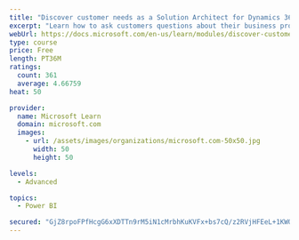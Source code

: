 ```yaml
---
title: "Discover customer needs as a Solution Architect for Dynamics 365 and Power Platform"
excerpt: "Learn how to ask customers questions about their business processes and feature requirements to create a viable solution."
webUrl: https://docs.microsoft.com/en-us/learn/modules/discover-customer-needs/
type: course
price: Free
length: PT36M
ratings:
  count: 361
  average: 4.66759
heat: 50

provider:
  name: Microsoft Learn
  domain: microsoft.com
  images:
    - url: /assets/images/organizations/microsoft.com-50x50.jpg
      width: 50
      height: 50

levels:
  - Advanced

topics:
  - Power BI

secured: "GjZ8rpoFPfHcgG6xXDTTn9rM5iN1cMrbhKuKVFx+bs7cQ/z2RVjHFEeL+1KWQuuPfgew7DiNVXRbRfk/POc5Z2BPzEqY/g3L00TwwC0j6FryPNtXmCdCGfBrcX5C0d/RbqpPhzuLwE0OoQms0m96NxOPhZJ4j6x0I9gK3dSoww4aPnLFKG6DY1YJsHIu2vLd1MiayMgQ+LfhH54pE8v/7tiGlAqbOM8B6THFpEQ1zWj6nDzUiBeDVwxOa2EqZprgzYLyL/LY4jw4yE9JTrNk3Kby3lL6uBNtPz8wJXJpGtb3mHzea/8JRiQoapq7Qk44W9eTROAo93kr11/DHRj8+RTDjbEiodrARSejULNPdXUE2zHlKDm4c+bNpEcw8+5OC0XlY9jxpHgEsdCGHf0HKA==;bCVZNBBYhyHtiXddc94L7g=="
---
```


